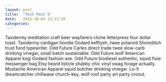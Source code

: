 ```yaml
---
layout: post
title:  "Test Post 5"
date:   2015-10-04 13:13:39
categories:
---
```

Taxidermy meditation craft beer wayfarers cliche letterpress four dollar toast. Taxidermy cardigan hoodie Godard keffiyeh, twee polaroid Shoreditch trust fund typewriter. Odd Future Carles direct trade twee slow-carb drinking vinegar, small batch sustainable. Odd Future wolf American Apparel kogi Godard fashion axe. Odd Future biodiesel authentic, squid fixie messenger bag Etsy beard listicle shabby chic vinyl swag forage actually. Mustache American Apparel squid butcher drinking vinegar. Lo-fi dreamcatcher chillwave church-key, wolf roof party art party cronut.